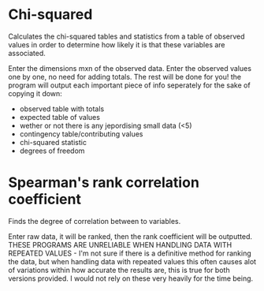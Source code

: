 # Chi-squared
Calculates the chi-squared tables and statistics from a table of observed values in order to determine how likely it is that these variables are associated.

Enter the dimensions mxn of the observed data. Enter the observed values one by one, no need for adding totals. The rest will be done for you! the program will output each important piece of info seperately for the sake of copying it down:
- observed table with totals
- expected table of values
- wether or not there is any jepordising small data (<5)
- contingency table/contributing values
- chi-squared statistic
- degrees of freedom

# Spearman's rank correlation coefficient
Finds the degree of correlation between to variables.

Enter raw data, it will be ranked, then the rank coefficient will be outputted.
THESE PROGRAMS ARE UNRELIABLE WHEN HANDLING DATA WITH REPEATED VALUES - I'm not sure if there is a definitive method for ranking the data, but when handling data with repeated values this often causes alot of variations within how accurate the results are, this is true for both versions provided. I would not rely on these very heavily for the time being.
